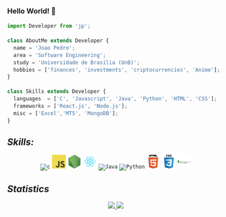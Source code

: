 ### Hello World! 👋

```js
import Developer from 'jp';

class AboutMe extends Developer {
  name = 'Joao Pedro';
  area = 'Software Engineering';
  study = 'Universidade de Brasília (UnB)';
  hobbies = ['finances', 'investments', 'criptocurrencies', 'Anime'];
}

class Skills extends Developer {
  languages  = ['C', 'Javascript', 'Java', 'Python', 'HTML', 'CSS'];
  frameworks = ['React.js', 'Node.js'];
  misc = ['Excel','MT5', 'MongoDB'];
}
```
## ***Skills:***

<div align="center">
    <code><img height="32" src="https://cdn.iconscout.com/icon/free/png-512/c-programming-569564.png" alt="c"/></code>
    <code><img height="32" src="https://raw.githubusercontent.com/github/explore/80688e429a7d4ef2fca1e82350fe8e3517d3494d/topics/javascript/javascript.png" alt="Javascript"/></code>
    <code><img height="32" src="https://raw.githubusercontent.com/github/explore/80688e429a7d4ef2fca1e82350fe8e3517d3494d/topics/nodejs/nodejs.png" alt="Nodejs"/></code>
  <code><img height="32" src="https://raw.githubusercontent.com/github/explore/80688e429a7d4ef2fca1e82350fe8e3517d3494d/topics/react/react.png" alt="React"/></code>
  <code><img height="32" src="https://raw.githubusercontent.com/jmnote/z-icons/master/svg/java.svg" alt="Java"/></code>
  <code><img height="32" src="https://raw.githubusercontent.com/jmnote/z-icons/master/svg/python.svg" alt="Python"/></code>
    <code><img height="32" src="https://raw.githubusercontent.com/github/explore/80688e429a7d4ef2fca1e82350fe8e3517d3494d/topics/html/html.png" alt="HTML5"/></code>
    <code><img height="32" src="https://raw.githubusercontent.com/github/explore/80688e429a7d4ef2fca1e82350fe8e3517d3494d/topics/css/css.png" alt="CSS"/></code>
    <code><img height="32" src="https://raw.githubusercontent.com/github/explore/80688e429a7d4ef2fca1e82350fe8e3517d3494d/topics/mongodb/mongodb.png" alt="MongoDB"/></code>
  </div>
  
## ***Statistics***

<div align="center">
  <a href="https://github.com/bot-do-jao">
  <img height="160em" src="https://github-readme-stats.vercel.app/api?username=bot-do-jao&show_icons=true&theme=highcontrast&include_all_commits=true&count_private=true"/>
  <img height="160em" src="https://github-readme-stats.vercel.app/api/top-langs/?username=bot-do-jao&layout=compact&include_all_commits=true&count_private=true&langs_count=7&theme=highcontrast"/>
</div>
  
